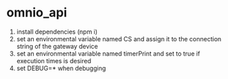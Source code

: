 # omnio_api

1. install dependencies (npm i)
2. set an environmental variable named CS and assign it to the connection string of the gateway device
3. set an environmental variable named timerPrint and set to true if execution times is desired
4. set DEBUG=* when debugging 